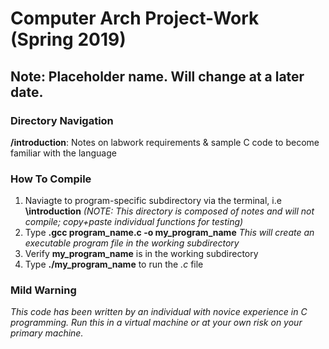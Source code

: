 # Computer Arch Project-Work (Spring 2019)

## Note: Placeholder name. Will change at a later date.

### Directory Navigation
**/introduction**: Notes on labwork requirements & sample C code to become familiar with the language

### How To Compile
1. Naviagte to program-specific subdirectory via the terminal, i.e **\introduction** _(NOTE: This directory is composed of notes and will not compile; copy+paste individual functions for testing)_
2. Type **.gcc program_name.c -o my_program_name** _This will create an executable program file in the working subdirectory_
3. Verify **my_program_name** is in the working subdirectory
4. Type **./my_program_name** to run the _.c_ file

### Mild Warning
_This code has been written by an individual with novice experience in C programming. Run this in a virtual machine or at your own risk on your primary machine._
